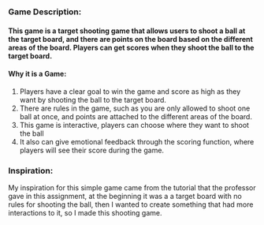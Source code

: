 ### Game Description:

#### This game is a target shooting game that allows users to shoot a ball at the target board, and there are points on the board based on the different areas of the board. Players can get scores when they shoot the ball to the target board.

#### Why it is a Game:
1. Players have a clear goal to win the game and score as high as they want by shooting the ball to the target board.
2. There are rules in the game, such as you are only allowed to shoot one ball at once, and points are attached to the different areas of the board.
3. This game is interactive, players can choose where they want to shoot the ball
4. It also can give emotional feedback through the scoring function, where players will see their score during the game.

### Inspiration:
My inspiration for this simple game came from the tutorial that the professor gave in this assignment, at the beginning it was a a target board with no rules for shooting the ball, then I wanted to create something that had more interactions to it, so I made this shooting game.
